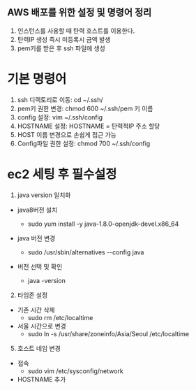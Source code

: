 AWS 배포를 위한 설정 및 명령어 정리
--
1. 인스턴스를 사용할 때 탄력 호스트를 이용한다.
2. 탄력IP 생성 즉시 미등록시 금액 발생
3. pem키를 받은 후 ssh 파일에 생성

# 기본 명령어 
1. ssh 디렉토리로 이동:  cd ~/.ssh/
2. pem키 권한 변경: chmod 600 ~/.ssh/pem 키 이름
3. config 설정: vim ~/.ssh/config 
4. HOSTNAME 설정: HOSTNAME = 탄력적IP 주소 할당 
5. HOST 이름 변경으로 손쉽게 접근 가능
6. Config파일 권한 설정: chmod 700 ~/.ssh/config

# ec2 세팅 후 필수설정
1. java version 일치화

- java8버전 설치

    - sudo yum install -y java-1.8.0-openjdk-devel.x86_64
- java 버전 변경 
    - sudo /usr/sbin/alternatives --config java
- 버전 선택 및 확인
    - java -version
2. 타임존 설정
- 기존 시간 삭제
  - sudo rm /etc/localtime
- 서울 시간으로 변경
  - sudo ln -s /usr/share/zoneinfo/Asia/Seoul /etc/localtime
5. 호스트 네임 변경
- 접속
  - sudo vim /etc/sysconfig/network
- HOSTNAME 추가
